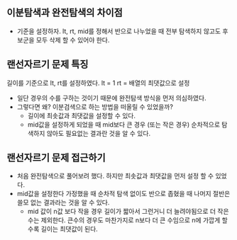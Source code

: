 ## 이분탐색과 완전탐색의 차이점
- 기준을 설정하자. lt, rt, mid를 정해서 반으로 나누었을 때 전부 탐색하지 않고도 후보군을 모두 삭제 할 수 있어야 한다.
## 랜선자르기 문제 특징
길이를 기준으로 lt, rt를 설정하였다.
lt = 1 rt = 배열의 최댓값으로 설정

- 일단 경우의 수를 구하는 것이기 때문에 완전탐색 방식을 먼저 의심하였다.
- 그렇다면 왜? 이분검색으로 하는 방법을 떠올릴 수 있었을까?
    - 길이에 최솟값과 최댓값을 설정할 수 있다.
    - mid값을 설정하게 되었을 때 mid보다 큰 경우 (또는 작은 경우) 순차적으로 탐색하지 않아도 필요없는 결과란 것을 알 수 있다.

## 랜선자르기 문제 접근하기
- 처음 완전탐색으로 풀어보려 했다. 하지만 최솟값과 최댓값을 먼저 설정 할 수 있었다.
- mid값을 설정한다 가정했을 때 순차적 탐색 없이도 반으로 좁혔을 때 나머지 절반은 쓸모 없는 결과라는 것을 알 수 있다.
    - mid 값이 n값 보다 작을 경우 길이가 짧아서 그런거니 더 늘려야됨으로 더 작은 수는 제외한다. 큰수의 경우도 마찬가지로 n보다 더 큰 수임으로 n에 가깝게 할수록 길이는 최댓값이 된다. 